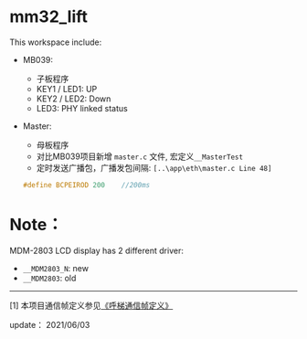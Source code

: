 # mm32_lift

This workspace include:
- MB039:
    - 子板程序
    - KEY1 / LED1: UP
    - KEY2 / LED2: Down
    - LED3: PHY linked status

- Master: 
    - 母板程序
    - 对比MB039项目新增 `master.c` 文件, 宏定义`__MasterTest`
    - 定时发送广播包，广播发包间隔: `[..\app\eth\master.c Line 48]`
    ```c
    #define BCPEIROD 200    //200ms
    ```

# Note：
MDM-2803 LCD display has 2 different driver:
- `__MDM2803_N`: new
- `__MDM2803`: old 
--------------------


[1] 本项目通信帧定义参见[《呼梯通信帧定义》](.//app//eth//readme.md)

update： 2021/06/03